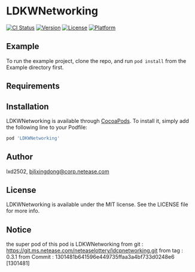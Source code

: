 # LDKWNetworking

[![CI Status](http://img.shields.io/travis/lxd2502/LDKWNetworking.svg?style=flat)](https://travis-ci.org/lxd2502/LDKWNetworking)
[![Version](https://img.shields.io/cocoapods/v/LDKWNetworking.svg?style=flat)](http://cocoapods.org/pods/LDKWNetworking)
[![License](https://img.shields.io/cocoapods/l/LDKWNetworking.svg?style=flat)](http://cocoapods.org/pods/LDKWNetworking)
[![Platform](https://img.shields.io/cocoapods/p/LDKWNetworking.svg?style=flat)](http://cocoapods.org/pods/LDKWNetworking)

## Example

To run the example project, clone the repo, and run `pod install` from the Example directory first.

## Requirements

## Installation

LDKWNetworking is available through [CocoaPods](http://cocoapods.org). To install
it, simply add the following line to your Podfile:

```ruby
pod 'LDKWNetworking'
```

## Author

lxd2502, bjlixingdong@corp.netease.com

## License

LDKWNetworking is available under the MIT license. See the LICENSE file for more info.

## Notice
the super pod of this pod is LDKWNetworking
from git : https://git.ms.netease.com/neteaselottery/ldcpnetworking.git
from tag : 0.3.1
from Commit : 1301481b641596e449735ffaa3a4bf733d0248e6 [1301481]
